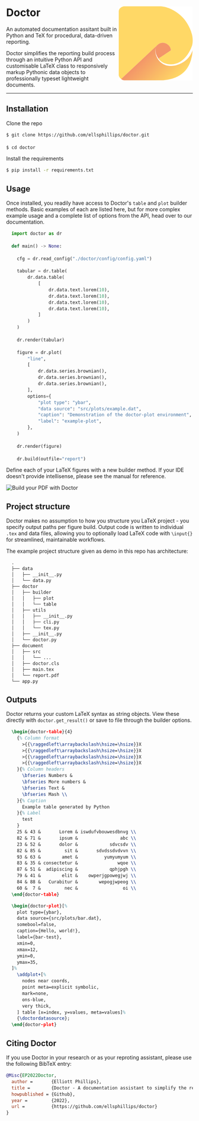 [repo-card-api]: https://github-readme-stats.vercel.app/api/pin/?username=ellsphillips&theme=react&repo=doctor&card_width=100%
[repo-card]: https://github.com/ellsphillips/doctor
[doctor-build]: https://i.imgur.com/8iuEgjZ.gif
[doctor-logo]: https://raw.githubusercontent.com/ellsphillips/doctor/master/docs/img/doctor-logo.svg

# Doctor <img align="right" width="200" height="200" title="Doctor" src="https://raw.githubusercontent.com/ellsphillips/doctor/master/docs/img/doctor-logo.svg">

An automated documentation assitant built in Python and TeX for procedural, data-driven reporting.

Doctor simplifies the reporting build process through an intuitive Python API and customisable LaTeX class to responsively markup Pythonic data objects to professionally typeset lightweight documents.

---

## Installation

Clone the repo

```bash
$ git clone https://github.com/ellsphillips/doctor.git

$ cd doctor
```

Install the requirements

```bash
$ pip install -r requirements.txt
```

## Usage

Once installed, you readily have access to Doctor's `table` and `plot` builder methods. Basic examples of each are listed here, but for more complex example usage and a complete list of options from the API, head over to our documentation.

```python
  import doctor as dr

  def main() -> None:

    cfg = dr.read_config("./doctor/config/config.yaml")

    tabular = dr.table(
        dr.data.table(
            [
                dr.data.text.lorem(10),
                dr.data.text.lorem(10),
                dr.data.text.lorem(10),
                dr.data.text.lorem(10),
            ]
        )
    )

    dr.render(tabular)

    figure = dr.plot(
        "line",
        [
            dr.data.series.brownian(),
            dr.data.series.brownian(),
            dr.data.series.brownian(),
        ],
        options={
            "plot type": "ybar",
            "data source": "src/plots/example.dat",
            "caption": "Demonstration of the doctor-plot environment",
            "label": "example-plot",
        },
    )

    dr.render(figure)

    dr.build(outfile="report")
```

Define each of your LaTeX figures with a new builder method. If your IDE doesn't provide intellisense, please see the manual for reference.

![Build your PDF with Doctor][doctor-build]

## Project structure

Doctor makes no assumption to how you structure you LaTeX project - you specify output paths per figure build. Output code is written to individual `.tex` and data files, allowing you to optionally load LaTeX code with `\input{}` for streamlined, maintainable workflows.

The example project structure given as demo in this repo has architecture:

[](#architecture)

```tree
  .
  ├── data
  │   ├── __init__.py
  │   └── data.py
  ├── doctor
  │   ├── builder
  │   │   ├── plot
  │   │   └── table
  │   ├── utils
  │   │   ├── __init__.py
  │   │   ├── cli.py
  │   │   └── tex.py
  │   ├── __init__.py
  │   └── doctor.py
  ├── document
  │   ├── src
  │   │   └── ...
  │   ├── doctor.cls
  │   ├── main.tex
  │   └── report.pdf
  └── app.py
```

## Outputs

[](#outputs)

Doctor returns your custom LaTeX syntax as string objects. View these directly with `doctor.get_result()` or save to file through the builder options.

```latex
  \begin{doctor-table}{4}
    {% Column format
      >{{\raggedleft\arraybackslash\hsize=\hsize}}X
      >{{\raggedleft\arraybackslash\hsize=\hsize}}X
      >{{\raggedleft\arraybackslash\hsize=\hsize}}X
      >{{\raggedleft\arraybackslash\hsize=\hsize}}X
    }{% Column headers
      \bfseries Numbers &
      \bfseries More numbers &
      \bfseries Text &
      \bfseries Mash \\
    }{% Caption
      Example table generated by Python
    }{% Label
      test
    }
    25 & 43 &       Lorem & iswdufvbouwesdbnvg \\
    82 & 71 &       ipsum &                abc \\
    23 & 52 &       dolor &            sdvcsdv \\
    82 & 85 &         sit &       sdvdssdvdvvn \\
    93 & 63 &        amet &          yumyumyum \\
    83 & 35 & consectetur &               wqoe \\
    87 & 51 &  adipiscing &            qphjpgh \\
    79 & 41 &        elit &    owperjgpowegjwj \\
    84 & 88 &   Curabitur &        wepogjwpeog \\
    60 &  7 &         nec &                 oi \\
  \end{doctor-table}
```

```latex
  \begin{doctor-plot}[%
    plot type={ybar},
    data source={src/plots/bar.dat},
    somebool=false,
    caption={Hello, world!},
    label={bar-test},
    xmin=0,
    xmax=12,
    ymin=0,
    ymax=35,
  ]%
    \addplot+[%
      nodes near coords,
      point meta=explicit symbolic,
      mark=none,
      ons-blue,
      very thick,
    ] table [x=index, y=values, meta=values]%
    {\doctordatasource};
  \end{doctor-plot}
```

## Citing Doctor

If you use Doctor in your research or as your reproting assistant, please use the following BibTeX entry:

```BibTeX
@Misc{EP2022Doctor,
  author =       {Elliott Phillips},
  title =        {Doctor - A documentation assistant to simplify the reporting of data-oriented, beautiful, lightweight documents},
  howpublished = {Github},
  year =         {2022},
  url =          {https://github.com/ellsphillips/doctor}
}
```

<!-- [![Doctor summary][repo-card-api]](https://github.com/ellsphillips/doctor) -->
